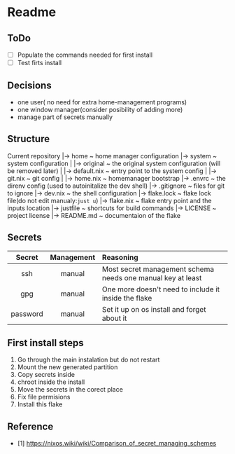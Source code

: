 # Readme

## ToDo

- [ ] Populate the commands needed for first install
- [ ] Test firts install

## Decisions

- one user( no need for extra home-management programs)
- one window manager(consider posibility of adding more)
- manage part of secrets manually

## Structure

Current repository
|-> home            ~ home manager configuration
|-> system          ~ system configuration
| |-> original      ~ the original system configuration (will be removed later)
| |-> default.nix   ~ entry point to the system config
| |-> git.nix       ~ git config
| |-> home.nix      ~ homemanager bootstrap
|-> .envrc          ~ the direnv config (used to autoinitalize the dev shell)
|-> .gitignore      ~ files for git to ignore
|-> dev.nix         ~ the shell configuration
|-> flake.lock      ~ flake lock file(do not edit manualy:`just u`)
|-> flake.nix       ~ flake entry point and the inputs location
|-> justfile        ~ shortcuts for build commands
|-> LICENSE         ~ project license
|-> README.md       ~ documentaion of the flake

## Secrets

| Secret    | Management | Reasoning                                                   |
| :-------: | :--------: | :---------------------------------------------------------- |
| ssh       | manual     | Most secret management schema needs one manual key at least |
| gpg       | manual     | One more doesn't need to include it inside the flake        |
| password  | manual     | Set it up on os install and forget about it                 |

## First install steps

1. Go through the main instalation but do not restart
2. Mount the new generated partition
3. Copy secrets inside
4. chroot inside the install
5. Move the secrets in the corect place
6. Fix file permisions
7. Install this flake

## Reference

- [1] https://nixos.wiki/wiki/Comparison_of_secret_managing_schemes
